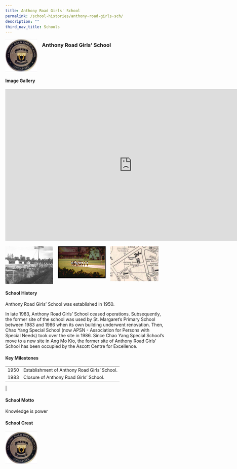```yaml
---
title: Anthony Road Girls' School
permalink: /school-histories/anthony-road-girls-sch/
description: ""
third_nav_title: Schools
---
```

<img align="left" style="width:20%;margin-right:15px;" src="/images/anthonyroadgirlssch1.jpg">

### **Anthony Road Girls’ School**

<br clear="left">

#### **Image Gallery**
<iframe allowfullscreen="true" height="479" width="800" frameborder="0" src="https://docs.google.com/presentation/d/e/2PACX-1vRPOhTMV_wWdy2Lzse95eW1iq_dtv6BgtD_YTT4ReB0A6ypZJGmic4YZr5VtvAo9DUxxHX-zUFRXSxA/embed?start=false&amp;loop=true&amp;delayms=5000"></iframe>
<p><a href="https://staging.d1yxymztqoj7qn.amplifyapp.com/images/anthonyroadgirlssch2.jpg">  
<img align="left" style="width:30%;margin-right:15px;" src="/images/anthonyroadgirlssch2.jpg">
</a></p>

<p><a href="https://staging.d1yxymztqoj7qn.amplifyapp.com/images/anthonyroadgirlssch3.jpg">  
<img align="left" style="width:30%;margin-right:15px;" src="/images/anthonyroadgirlssch3.jpg">
</a></p>

<p><a href="https://staging.d1yxymztqoj7qn.amplifyapp.com/images/anthonyroadgirlssch4.jpg">  
<img align="left" style="width:30%;margin-right:15px;" src="/images/anthonyroadgirlssch4.jpg">
</a></p>

<br clear="left">

#### **School History**
Anthony Road Girls’ School was established in 1950.  
  
In late 1983, Anthony Road Girls’ School ceased operations. Subsequently, the former site of the school was used by St. Margaret’s Primary School between 1983 and 1986 when its own building underwent renovation. Then, Chao Yang Special School (now APSN - Association for Persons with Special Needs) took over the site in 1986. Since Chao Yang Special School’s move to a new site in Ang Mo Kio, the former site of Anthony Road Girls’ School has been occupied by the Ascott Centre for Excellence.

#### **Key Milestones**

|  |  |
|:---:|---|
| 1950 | Establishment of Anthony Road Girls’ School. |
| 1983 | Closure of Anthony Road Girls’ School. |
|

#### **School Motto**
Knowledge is power

#### **School Crest**
<img align="left" style="width:20%;margin-right:15px;" src="/images/anthonyroadgirlssch1.jpg">

<br clear="left">

